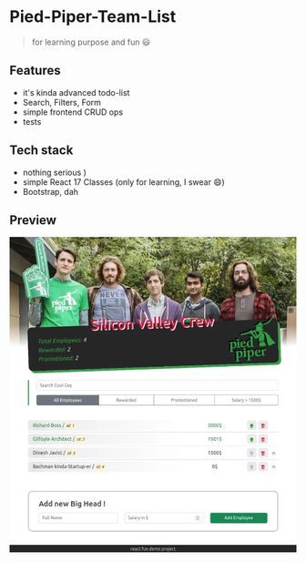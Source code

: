 # Pied-Piper-Team-List

> for learning purpose and fun 😃

## Features

- it's kinda advanced todo-list
- Search, Filters, Form
- simple frontend CRUD ops
- tests

## Tech stack

- nothing serious )
- simple React 17 Classes (only for learning, I swear 😄)
- Bootstrap, dah

## Preview

![preview-image](preview.webp)
